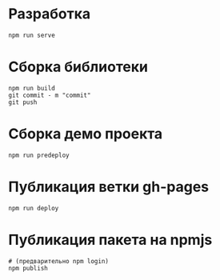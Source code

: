 # Разработка
```shell
npm run serve
```

# Сборка библиотеки
```shell
npm run build
git commit - m "commit"
git push
```

# Сборка демо проекта
```shell
npm run predeploy
```

# Публикация ветки gh-pages
```shell
npm run deploy
```

# Публикация пакета на npmjs
```shell
# (предварительно npm login)
npm publish
```
